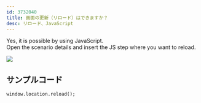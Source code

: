 ```yaml
---
id: 3732040
title: 画面の更新（リロード）はできますか？
desc: リロード、JavaScript
---
```


Yes, it is possible by using JavaScript. <br>Open the scenario details and insert the JS step where you want to reload.

![](https://downloads.intercomcdn.com/i/o/186694346/3aeca0a93afb36ca55dcf4e4/_2019-09-25_2.01.22+%284%29.png)

## サンプルコード

```
window.location.reload();
```
